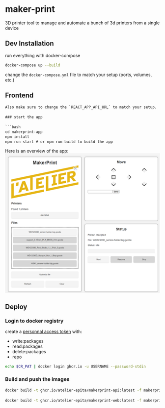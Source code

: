 # maker-print


3D printer tool to manage and automate a bunch of 3d printers from a single device

## Dev Installation

run everything with docker-compose

```bash
docker-compose up --build
```

change the `docker-compose.yml` file to match your setup (ports, volumes, etc.)

## Frontend

```
Also make sure to change the `REACT_APP_API_URL` to match your setup.

### start the app

```bash
cd makerprint-app
npm install
npm run start # or npm run build to build the app
```

Here is an overview of the app:
![overview](ressources/overview.png)

## Deploy


### Login to docker registry

create a [personnal access token](https://github.com/settings/tokens) with:
- write:packages
- read:packages
- delete:packages
- repo

```bash
echo $CR_PAT | docker login ghcr.io -u USERNAME --password-stdin
```

### Build and push the images

```bash
docker build -t ghcr.io/atelier-epita/makerprint-api:latest -f makerprint/Dockerfile makerprint --push

docker build -t ghcr.io/atelier-epita/makerprint-web:latest -f makerprint-web/Dockerfile makerprint-web --push
```
